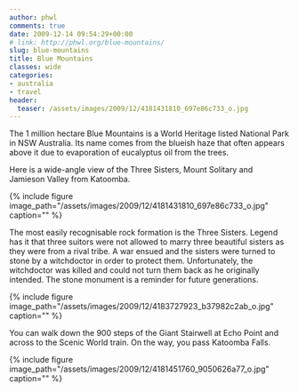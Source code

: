 ```yaml
---
author: phwl
comments: true
date: 2009-12-14 09:54:29+00:00
# link: http://phwl.org/blue-mountains/
slug: blue-mountains
title: Blue Mountains
classes: wide
categories:
- australia
- travel
header:
  teaser: /assets/images/2009/12/4181431810_697e86c733_o.jpg
---
```


The 1 million hectare Blue Mountains is a World Heritage listed National Park in NSW Australia. Its name comes from the blueish haze that often appears above it due to evaporation of eucalyptus oil from the trees.

Here is a wide-angle view of the Three Sisters, Mount Solitary and Jamieson Valley from Katoomba.

{% include figure image_path="/assets/images/2009/12/4181431810_697e86c733_o.jpg" caption="" %}
<!-- more -->

The most easily recognisable rock formation is the Three Sisters. Legend has it that three suitors were not allowed to marry three beautiful sisters as they were from a rival tribe. A war ensued and the sisters were turned to stone by a witchdoctor in order to protect them. Unfortunately, the witchdoctor was killed and could not turn them back as he originally intended. The stone monument is a reminder for future generations.

{% include figure image_path="/assets/images/2009/12/4183727923_b37982c2ab_o.jpg" caption="" %}

You can walk down the 900 steps of the Giant Stairwell at Echo Point and across to the Scenic World train. On the way, you pass Katoomba Falls.

{% include figure image_path="/assets/images/2009/12/4181451760_9050626a77_o.jpg" caption="" %}
